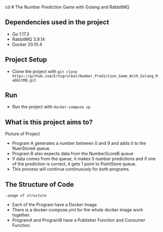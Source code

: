 cd # The Number Prediction Game with Golang and RabbitMQ

## Dependencies used in the project

- Go 1.17.3
- RabbitMQ 3.9.14
- Docker 20.10.4

## Project Setup
- Clone the project with `git clone https://github.com/Ertugrulbal/Number_Prediction_Game_With_Golang_RabbitMQ.git`
## Run 
- Run the project with `docker-compose up`

## What is this project aims to?
Picture of Project 
* Program A generates a number between 0 and 9 and adds it to the NuerStoreA queue.
* Program B also expects data from the NumberScoreB queue
* If data comes from the queue, it makes 5 number predictions and if one of the prediction is correct, it gets 1 point to PointStore queue.
* This process will continue continuously for both programs.





## The Structure of Code 

    -image of structure
* Each of the Program have a Docker Image
* There is a docker-compose.yml for the whole docker image work together. 
* ProgramA and ProgramB have a Publisher Function and Consumer Function. 